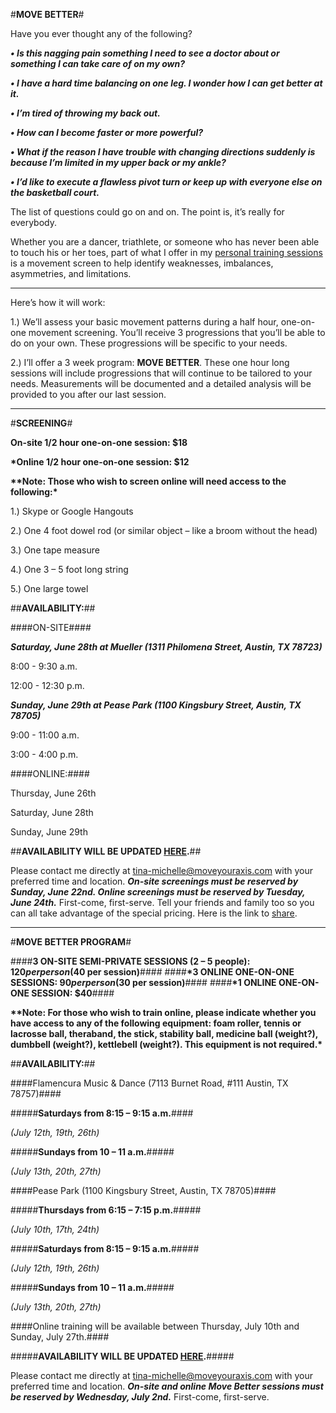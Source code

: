 #**MOVE BETTER**#

Have you ever thought any of the following?  


__*•    Is this nagging pain something I need to see a doctor about or something I can take care of on my own?*__

__*•	I have a hard time balancing on one leg.  I wonder how I can get better at it.*__

__*•	I’m tired of throwing my back out.*__

__*•	How can I become faster or more powerful?*__

__*•	What if the reason I have trouble with changing directions suddenly is because I’m limited in my upper back or my ankle?*__

__*•	I’d like to execute a flawless pivot turn or keep up with everyone else on the basketball court.*__


The list of questions could go on and on.  The point is, it’s really for everybody.  

Whether you are a dancer, triathlete, or someone who has never been able to touch his or her toes, part of what I offer in my [personal training sessions](http://www.tina-michelle.com) is a movement screen to help identify weaknesses, imbalances, asymmetries, and limitations.  

---

Here’s how it will work:

1.)	We’ll assess your basic movement patterns during a half hour, one-on-one movement screening.  You’ll receive 3 progressions that you’ll be able to do on your own.  These progressions will be specific to your needs.

2.)	I’ll offer a 3 week program: **MOVE BETTER**.  These one hour long sessions will include progressions that will continue to be tailored to your needs.  Measurements will be documented and a detailed analysis will be provided to you after our last session.  

---

#**SCREENING**#

**On-site 1/2 hour one-on-one session: $18**

__*Online 1/2 hour one-on-one session: $12__


__**Note: Those who wish to screen online will need access to the following:*__

1.) Skype or Google Hangouts

2.) One 4 foot dowel rod (or similar object – like a broom without the head)

3.) One tape measure

4.) One 3 – 5 foot long string

5.) One large towel

##**AVAILABILITY:**##

####ON-SITE####

*__Saturday, June 28th at Mueller (1311 Philomena Street, Austin, TX 78723)__*


8:00 - 9:30 a.m.

12:00 - 12:30 p.m.

*__Sunday, June 29th at Pease Park (1100 Kingsbury Street, Austin, TX 78705)__*

9:00 - 11:00 a.m.

3:00 - 4:00 p.m.

####ONLINE:####

Thursday, June 26th 

Saturday, June 28th

Sunday, June 29th

##**AVAILABILITY WILL BE UPDATED [HERE](http://www.tina-michelle.com/availability).**##

Please contact me directly at tina-michelle@moveyouraxis.com with your preferred time and location.  __*On-site screenings must be reserved by Sunday, June 22nd.  Online screenings must be reserved by Tuesday, June 24th.*__  First-come, first-serve.  Tell your friends and family too so you can all take advantage of the special pricing.  Here is the link to [share](http://www.tina-michelle.com/movebetter). 

---

#**MOVE BETTER PROGRAM**#

####**3 ON-SITE SEMI-PRIVATE SESSIONS (2 – 5 people): $120 per person ($40 per session)**####
####__*3 ONLINE ONE-ON-ONE SESSIONS: $90 per person ($30 per session)__####
####__*1 ONLINE ONE-ON-ONE SESSION: $40__####

__**Note: For those who wish to train online, please indicate whether you have access to any of the following equipment: foam roller, tennis or lacrosse ball, theraband, the stick, stability ball, medicine ball (weight?), dumbbell (weight?), kettlebell (weight?).  This equipment is not required.*__

##**AVAILABILITY:**##

####Flamencura Music & Dance (7113 Burnet Road, #111 Austin, TX 78757)####	

#####**Saturdays from 8:15 – 9:15 a.m.**####

*(July 12th, 19th, 26th)*     

#####**Sundays from 10 – 11 a.m.**#####

*(July 13th, 20th, 27th)*

####Pease Park (1100 Kingsbury Street, Austin, TX 78705)####

#####**Thursdays from 6:15 – 7:15 p.m.**#####

*(July 10th, 17th, 24th)*

#####**Saturdays from 8:15 – 9:15 a.m.**#####

*(July 12th, 19th, 26th)* 	

#####**Sundays from 10 – 11 a.m.**#####

*(July 13th, 20th, 27th)*


####Online training will be available between Thursday, July 10th and Sunday, July 27th.#### 

#####**AVAILABILITY WILL BE UPDATED [HERE](http://www.tina-michelle.com/availability).**#####

Please contact me directly at tina-michelle@moveyouraxis.com with your preferred time and location.  __*On-site and online Move Better sessions must be reserved by Wednesday, July 2nd.*__  First-come, first-serve.
